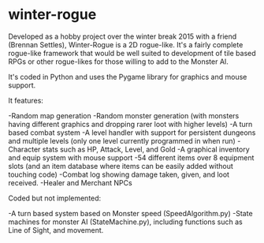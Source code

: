 # winter-rogue

Developed as a hobby project over the winter break 2015 with a friend (Brennan Settles), Winter-Rogue is a 2D rogue-like. It's a fairly complete rogue-like framework that would be well suited to development of tile based RPGs or other rogue-likes for those willing to add to the Monster AI.
 
It's coded in Python and uses the Pygame library for graphics and mouse support. 

It features:

-Random map generation
-Random monster generation (with monsters having different graphics and dropping rarer loot with higher levels)
-A turn based combat system
-A level handler with support for persistent dungeons and multiple levels (only one level currently programmed in when run)
-Character stats such as HP, Attack, Level, and Gold
-A graphical inventory and equip system with mouse support
-54 different items over 8 equipment slots (and an item database where items can be easily added without touching code)
-Combat log showing damage taken, given, and loot received.
-Healer and Merchant NPCs


Coded but not implemented:

-A turn based system based on Monster speed (SpeedAlgorithm.py)
-State machines for monster AI (StateMachine.py), including  functions such as Line of Sight, and movement.



